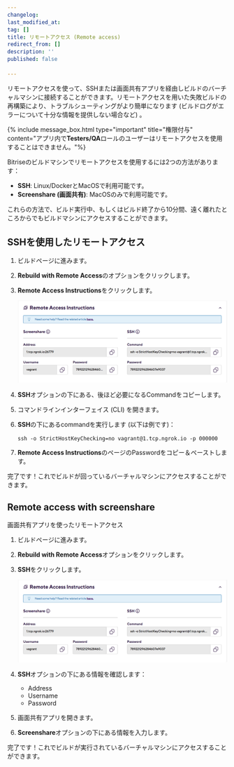 ```yaml
---
changelog:
last_modified_at:
tag: []
title: リモートアクセス (Remote access)
redirect_from: []
description: ''
published: false

---
```

リモートアクセスを使って、SSHまたは画面共有アプリを経由しビルドのバーチャルマシンに接続することができます。リモートアクセスを用いた失敗ビルドの再構築により、トラブルシューティングがより簡単になります (ビルドログがエラーについて十分な情報を提供しない場合など) 。

{% include message_box.html type="important" title="権限付与" content="アプリ内で**Testers/QA**ロールのユーザーはリモートアクセスを使用することはできません。"%}

Bitriseのビルドマシンでリモートアクセスを使用するには2つの方法があります：

* **SSH**: Linux/DockerとMacOSで利用可能です。
* **Screenshare (画面共有)**: MacOSのみで利用可能です。

これらの方法で、ビルド実行中、もしくはビルド終了から10分間、遠く離れたところからでもビルドマシンにアクセスすることができます。

## SSHを使用したリモートアクセス

1. ビルドページに進みます。
2. **Rebuild with Remote Access**のオプションをクリックします。
3. **Remote Access Instructions**をクリックします。

   ![{{ page.title }}](/img/remote-access-instructions.png)
4. **SSH**オプションの下にある、後ほど必要になるCommandをコピーします。
5. コマンドラインインターフェイス (CLI) を開きます。
6. **SSH**の下にあるcommandを実行します (以下は例です)：

       ssh -o StrictHostKeyChecking=no vagrant@1.tcp.ngrok.io -p 000000
7. **Remote Access Instructions**のページのPasswordをコピー＆ペーストします。

完了です！これでビルドが回っているバーチャルマシンにアクセスすることができます。

## Remote access with screenshare  
画面共有アプリを使ったリモートアクセス

1. ビルドページに進みます。
2. **Rebuild with Remote Access**オプションをクリックします。
3. **SSH**をクリックします。

   ![{{ page.title }}](/img/remote-access-instructions.png)
4. **SSH**オプションの下にある情報を確認します：
   * Address
   * Username
   * Password
5. 画面共有アプリを開きます。
6. **Screenshare**オプションの下にある情報を入力します。

完了です！これでビルドが実行されているバーチャルマシンにアクセスすることができます。
